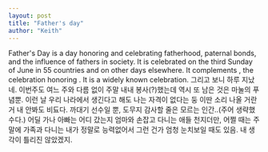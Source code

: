```yaml
---
layout: post
title: "Father's day"
author: "Keith"
---
```


Father's Day is a day honoring  and celebrating fatherhood, paternal bonds, and the influence of fathers in society. It is celebrated on the third Sunday of June in 55 countries and on other days elsewhere. It complements , the celebration honoring . It is a widely known celebration.
그리고 보니 하루 지났네. 이번주도 여느 주와 다름 없이 주말 내내 봉사(?)했는데 역시 또 남은 것은 마눌의 푸념뿐. 이런 날 우리 나라에서 생긴다고 해도 나는 자격이 없다는 둥 이딴 소리 나올 거란 거 내 안봐도 비됴다. 까대기 선수일 뿐, 도무지 감사할 줄은 모르는 인간..(주어 생략했수다.)
어딜 가나 아빠는 어디 갔는지 엄마와 손잡고 다니는 애들 천지더만, 어쩔 때는 주말에 가족과 다니는 내가 정말로 능력없어서 그런 건가 엄청 눈치보일 때도 있음. 내 생각이 틀리진 않았겠지.

